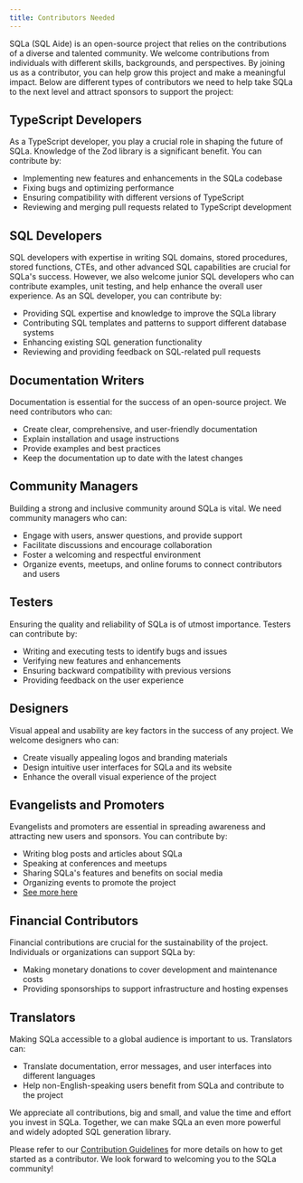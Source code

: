 ```yaml
---
title: Contributors Needed
---
```


<!-- # Contributors -->

SQLa (SQL Aide) is an open-source project that relies on the contributions of a
diverse and talented community. We welcome contributions from individuals with
different skills, backgrounds, and perspectives. By joining us as a contributor,
you can help grow this project and make a meaningful impact. Below are different
types of contributors we need to help take SQLa to the next level and attract
sponsors to support the project:

## TypeScript Developers

As a TypeScript developer, you play a crucial role in shaping the future of
SQLa. Knowledge of the Zod library is a significant benefit. You can contribute
by:

- Implementing new features and enhancements in the SQLa codebase
- Fixing bugs and optimizing performance
- Ensuring compatibility with different versions of TypeScript
- Reviewing and merging pull requests related to TypeScript development

## SQL Developers

SQL developers with expertise in writing SQL domains, stored procedures, stored
functions, CTEs, and other advanced SQL capabilities are crucial for SQLa's
success. However, we also welcome junior SQL developers who can contribute
examples, unit testing, and help enhance the overall user experience. As an SQL
developer, you can contribute by:

- Providing SQL expertise and knowledge to improve the SQLa library
- Contributing SQL templates and patterns to support different database systems
- Enhancing existing SQL generation functionality
- Reviewing and providing feedback on SQL-related pull requests

## Documentation Writers

Documentation is essential for the success of an open-source project. We need
contributors who can:

- Create clear, comprehensive, and user-friendly documentation
- Explain installation and usage instructions
- Provide examples and best practices
- Keep the documentation up to date with the latest changes

## Community Managers

Building a strong and inclusive community around SQLa is vital. We need
community managers who can:

- Engage with users, answer questions, and provide support
- Facilitate discussions and encourage collaboration
- Foster a welcoming and respectful environment
- Organize events, meetups, and online forums to connect contributors and users

## Testers

Ensuring the quality and reliability of SQLa is of utmost importance. Testers
can contribute by:

- Writing and executing tests to identify bugs and issues
- Verifying new features and enhancements
- Ensuring backward compatibility with previous versions
- Providing feedback on the user experience

## Designers

Visual appeal and usability are key factors in the success of any project. We
welcome designers who can:

- Create visually appealing logos and branding materials
- Design intuitive user interfaces for SQLa and its website
- Enhance the overall visual experience of the project

## Evangelists and Promoters

Evangelists and promoters are essential in spreading awareness and attracting
new users and sponsors. You can contribute by:

- Writing blog posts and articles about SQLa
- Speaking at conferences and meetups
- Sharing SQLa's features and benefits on social media
- Organizing events to promote the project
- [See more here](contributors/evangelist)

## Financial Contributors

Financial contributions are crucial for the sustainability of the project.
Individuals or organizations can support SQLa by:

- Making monetary donations to cover development and maintenance costs
- Providing sponsorships to support infrastructure and hosting expenses

## Translators

Making SQLa accessible to a global audience is important to us. Translators can:

- Translate documentation, error messages, and user interfaces into different
  languages
- Help non-English-speaking users benefit from SQLa and contribute to the
  project

We appreciate all contributions, big and small, and value the time and effort
you invest in SQLa. Together, we can make SQLa an even more powerful and widely
adopted SQL generation library.

Please refer to our [Contribution Guidelines](link-to-contribution-guidelines)
for more details on how to get started as a contributor. We look forward to
welcoming you to the SQLa community!
